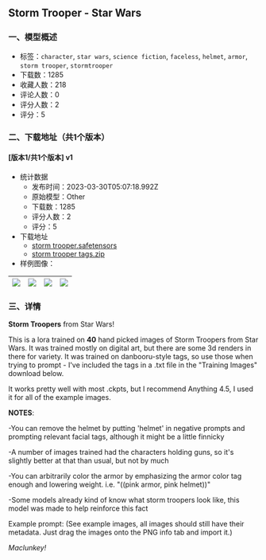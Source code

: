 ## Storm Trooper - Star Wars
### 一、模型概述

- 标签：`character`, `star wars`, `science fiction`, `faceless`, `helmet`, `armor`, `storm trooper`, `stormtrooper`
- 下载数：1285
- 收藏人数：218
- 评论人数：0
- 评分人数：2
- 评分：5

### 二、下载地址（共1个版本）

#### [版本1/共1个版本] v1

- 统计数据
  - 发布时间：2023-03-30T05:07:18.992Z
  - 原始模型：Other
  - 下载数：1285
  - 评分人数：2
  - 评分：5
- 下载地址
  - [storm trooper.safetensors](https://civitai.com/api/download/models/31701)
  - [storm trooper tags.zip](https://civitai.com/api/download/models/31701?type=Training%20Data)
- 样例图像：

| <img src="https://image.civitai.com/xG1nkqKTMzGDvpLrqFT7WA/00810e4c-b8b3-47f9-b02c-103dee029a00/width=450/360885.jpeg" /> | <img src="https://image.civitai.com/xG1nkqKTMzGDvpLrqFT7WA/18e3d092-1878-4e6a-a9a6-359cd8329400/width=450/360897.jpeg" /> | <img src="https://image.civitai.com/xG1nkqKTMzGDvpLrqFT7WA/3eb51ff5-92ca-4eda-df88-2a32408db300/width=450/360896.jpeg" /> | <img src="https://image.civitai.com/xG1nkqKTMzGDvpLrqFT7WA/908be513-61aa-4abd-93c7-a4ba94173300/width=450/360895.jpeg" /> |
| ---- | ---- | ---- | ---- |


### 三、详情
<p><strong>Storm Troopers</strong> from Star Wars!</p><p>This is a lora trained on <strong>40</strong> hand picked images of Storm Troopers from Star Wars. It was trained mostly on digital art, but there are some 3d renders in there for variety. It was trained on danbooru-style tags, so use those when trying to prompt - I've included the tags in a .txt file in the "Training Images" download below.</p><p>It works pretty well with most .ckpts, but I recommend Anything 4.5, I used it for all of the example images.</p><p><strong>NOTES</strong>:</p><p>-You can remove the helmet by putting 'helmet' in negative prompts and prompting relevant facial tags, although it might be a little finnicky</p><p>-A number of images trained had the characters holding guns, so it's slightly better at that than usual, but not by much</p><p>-You can arbitrarily color the armor by emphasizing the armor color tag enough and lowering weight. i.e. "((pink armor, pink helmet))"</p><p>-Some models already kind of know what storm troopers look like, this model was made to help reinforce this fact</p><p></p><p>Example prompt: (See example images, all images should still have their metadata. Just drag the images onto the PNG info tab and import it.)</p><p></p><p><em>Maclunkey!</em></p>